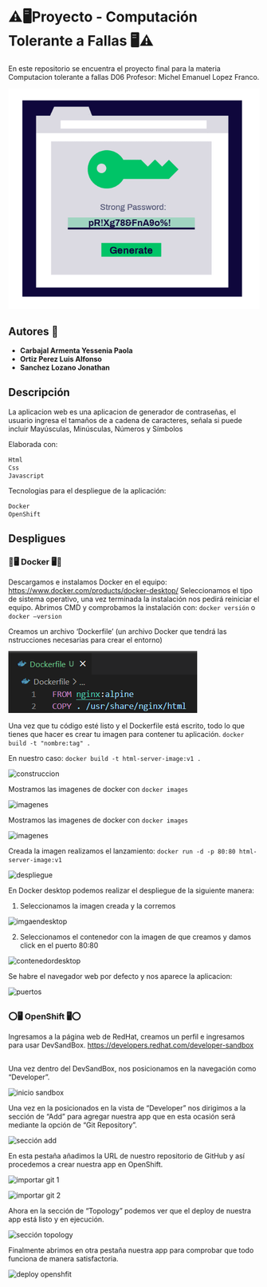 # ⚠🖥Proyecto - Computación Tolerante a Fallas 🖥⚠
En este repositorio se encuentra el proyecto final para la materia Computacion tolerante a fallas D06 Profesor: Michel Emanuel Lopez Franco.

![Aplicacion web que genera contraseñas](./images/inicio.png)

## Autores 👋

* **Carbajal Armenta Yessenia Paola** 
* **Ortiz Perez Luis Alfonso** 
* **Sanchez Lozano Jonathan** 


## Descripción
La aplicacion web es una aplicacion de generador de contraseñas, el usuario ingresa el tamaños de a cadena de caracteres, señala si puede incluir Mayúsculas, Minúsculas, Números y Símbolos

Elaborada con:

    Html
    Css
    Javascript

Tecnologias para el despliegue de la aplicación:
    
    Docker 
    OpenShift
    
## Despligues


### 🐳🖥 Docker 🖥🐳
Descargamos e instalamos Docker en el equipo:
https://www.docker.com/products/docker-desktop/
Seleccionamos el tipo de sistema operativo, una vez terminada la instalación nos pedirá reiniciar el equipo.
Abrimos CMD y comprobamos la instalación con: ``` docker versión ``` o ```docker –version```

Creamos un archivo ‘Dockerfile’ (un archivo Docker que tendrá las nstrucciones necesarias para crear el entorno) 

![Dockerfile](./images/dockfile.png)

Una vez que tu código esté listo y el Dockerfile está escrito, todo lo que tienes que hacer es crear tu imagen para contener tu aplicación.
```docker build -t "nombre:tag" .``` 

En nuestro caso:
```docker build -t html-server-image:v1 .```

![construccion](./images/construir.png)

Mostramos las imagenes de docker con
```docker images```

![imagenes](./images/imagenes.png)

Mostramos las imagenes de docker con
```docker images```

![imagenes](./images/imagenes.png)

Creada la imagen realizamos el lanzamiento:
```docker run -d -p 80:80 html-server-image:v1```

![despliegue](./images/despliegue.png)

En Docker desktop podemos realizar el despliegue de la siguiente manera:
1. Seleccionamos la imagen creada y la corremos

![imgaendesktop](./images/imagendesktop.png)

2. Seleccionamos el contenedor con la imagen de que creamos y damos click en el puerto 80:80

![contenedordesktop](./images/contenedordesktop.png)

Se habre el navegador web por defecto y nos aparece la aplicacion:

![puertos](./images/puertos.png)

##

### ⭕🖥 OpenShift 🖥⭕
Ingresamos a la página web de RedHat, creamos un perfil e ingresamos para usar DevSandBox.
https://developers.redhat.com/developer-sandbox

##

Una vez dentro del DevSandBox, nos posicionamos en la navegación como “Developer”.

![inicio sandbox](./images/inicio%20sandbox.png)


 
Una vez en la posicionados en la vista de “Developer” nos dirigimos a la sección de “Add” para agregar nuestra app que en esta ocasión será mediante la opción de “Git Repository”.

![sección add](./images/secci%C3%B3n%20add.png)
 
En esta pestaña añadimos la URL de nuestro repositorio de GitHub y así procedemos a crear nuestra app en OpenShift.

![importar git 1](./images/importar%20git%201.png)

![importar git 2](./images/importar%20git%202.png)

Ahora en la sección de “Topology” podemos ver que el deploy de nuestra app está listo y en ejecución.

![sección topology](./images/secci%C3%B3n%20topology.png)
 
Finalmente abrimos en otra pestaña nuestra app para comprobar que todo funciona de manera satisfactoria.
 
 ![deploy openshfit](./images/deploy%20openshift.png)


